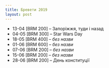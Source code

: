```yaml
---
title: Бревети 2019
layout: post
---
```

- 13-04 [BRM 200] – Запоріжжя, туди і назад
- 04-05 [BRM 300] – Star Wars Day
- 18-05 [BRM 400] – _без назви_
- 01-06 [BRM 600] – _без назви_
- 07-06 [BRM 200] – _без назви_
- 15-06 [BRM 200] – _без назви_
- 28-06 [BRM 200] – День конституції
